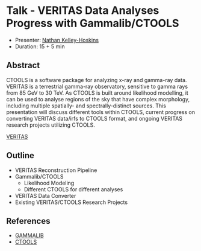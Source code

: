 # Talk - VERITAS Data Analyses Progress with Gammalib/CTOOLS

* Presenter: [Nathan Kelley-Hoskins](https://github.com/nkelhos)
* Duration: 15 + 5 min

## Abstract

CTOOLS is a software package for analyzing x-ray and gamma-ray data.
VERITAS is a terrestrial gamma-ray observatory, sensitive to gamma rays from 85 GeV to 30 TeV.
As CTOOLS is built around likelihood modelling, it can be used to analyse regions of the sky that have complex morphology, including multiple spatially- and spectrally-distinct sources.
This presentation will discuss different tools within CTOOLS, current progress on converting VERITAS data/irfs to CTOOLS format, and ongoing VERITAS research projects utilizing CTOOLS.


[VERITAS](http://veritas.sao.arizona.edu/)


## Outline


* VERITAS Reconstruction Pipeline
* Gammalib/CTOOLS
  * Likelihood Modeling
  * Different CTOOLS for different analyses
* VERITAS Data Converter
* Existing VERITAS/CTOOLS Research Projects


## References

* [GAMMALIB](http://gammalib.sourceforge.net/)
* [CTOOLS](http://cta.irap.omp.eu/ctools/)


